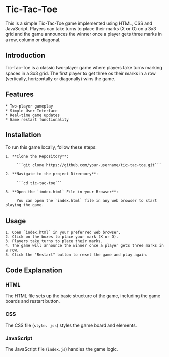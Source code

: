 # Tic-Tac-Toe

This is a simple Tic-Tac-Toe game implemented using HTML, CSS and JavaScript. Players can take turns to place their marks (X or O) on a 3x3 grid and the game announces the winner once a player gets three marks in a row, column or diagonal.

## Introduction

Tic-Tac-Toe is a classic two-player game where players take turns marking spaces in a 3x3 grid. The first player to get three os their marks in a row (vertically, horizontally or diagonally) wins the game.

## Features

    * Two-player gameplay
    * Simple User Interface
    * Real-time game updates
    * Game restart functionality
    
## Installation

To run this game locally, follow these steps:

    1. **Clone the Repository**:
    
         ```git clone https://github.com/your-username/tic-tac-toe.git```
         
    2. **Navigate to the project Directory**:
    
         ```cd tic-tac-toe```
         
    3. **Open the `index.html` File in your Browser**:
    
         You can open the `index.html` file in any web browser to start playing the game.

 ## Usage
 
    1. Open `index.html` in your preferred web browser.
    2. Click on the boxes to place your mark (X or O).
    3. Players take turns to place their marks.
    4. The game will announce the winner once a player gets three marks in a row.
    5. Click the "Restart" button to reset the game and play again.

## Code Explanation

### HTML

The HTML file sets up the basic structure of the game, including the game boards and restart button.

### CSS

The CSS file (`style. jss`) styles the game board and elements.

### JavaScript

The JavaScript file (`index.js`) handles the game logic.
